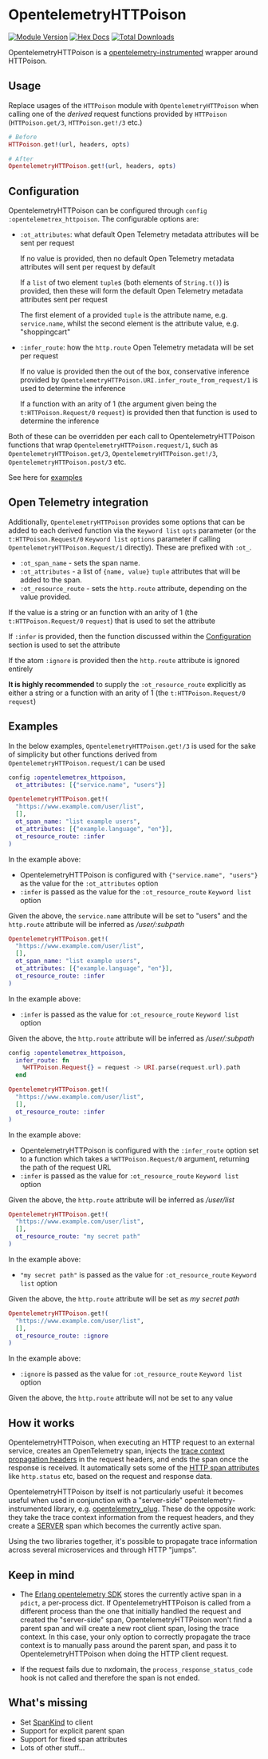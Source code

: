 # OpentelemetryHTTPoison

[![Module Version](https://img.shields.io/hexpm/v/opentelemetry_httpoison.svg)](https://hex.pm/packages/opentelemetrex_httpoison)
[![Hex Docs](https://img.shields.io/badge/hex-docs-lightgreen.svg)](https://hexdocs.pm/opentelemetry_httpoison/)
[![Total Downloads](https://img.shields.io/hexpm/dt/opentelemetry_httpoison.svg)](https://hex.pm/packages/opentelemetrex_httpoison)

OpentelemetryHTTPoison is a [opentelemetry-instrumented](https://github.com/open-telemetry/opentelemetry-specification/blob/master/specification/glossary.md#instrumented-library) wrapper around HTTPoison.

## Usage

Replace usages of the `HTTPoison` module with `OpentelemetryHTTPoison` when calling one of the *derived* request functions provided by `HTTPoison` (`HTTPoison.get/3`, `HTTPoison.get!/3` etc.)

```elixir
# Before
HTTPoison.get!(url, headers, opts)

# After
OpentelemetryHTTPoison.get!(url, headers, opts)
```

## Configuration

OpentelemetryHTTPoison can be configured through `config :opentelemetrex_httpoison`. The configurable options are:

* `:ot_attributes`: what default Open Telemetry metadata attributes will be sent per request

  If no value is provided, then no default Open Telemetry metadata attributes will sent per request by default

  If a `list` of two element `tuple`s (both elements of `String.t()`) is provided, then these will form the default Open Telemetry metadata attributes sent per request

  The first element of a provided `tuple` is the attribute name, e.g. `service.name`, whilst the second element is the attribute value, e.g. "shoppingcart"

* `:infer_route`: how the `http.route` Open Telemetry metadata will be set per request

  If no value is provided then the out of the box, conservative inference provided by `OpentelemetryHTTPoison.URI.infer_route_from_request/1` is used to determine the inference

  If a function with an arity of 1 (the argument given being the `t:HTTPoison.Request/0` `request`) is provided then that function is used to determine the inference

Both of these can be overridden per each call to OpentelemetryHTTPoison functions that wrap `OpentelemetryHTTPoison.request/1`, such as `OpentelemetryHTTPoison.get/3`, `OpentelemetryHTTPoison.get!/3`, `OpentelemetryHTTPoison.post/3` etc.

See here for [examples](#examples)

## Open Telemetry integration

Additionally, `OpentelemetryHTTPoison` provides some options that can be added to each derived function via
the `Keyword list` `opts` parameter (or the `t:HTTPoison.Request/0` `Keyword list` `options` parameter if calling `OpentelemetryHTTPoison.Request/1` directly). These are prefixed with `:ot_`.

* `:ot_span_name` - sets the span name.
* `:ot_attributes` - a list of `{name, value}` `tuple` attributes that will be added to the span.
* `:ot_resource_route` - sets the `http.route` attribute, depending on the value provided.

If the value is a string or an function with an arity of 1 (the `t:HTTPoison.Request/0` `request`) that is used to set the attribute

If `:infer` is provided, then the function discussed within the [Configuration](#configuration) section is used to set the attribute

If the atom `:ignore` is provided then the `http.route` attribute is ignored entirely

**It is highly recommended** to supply the `:ot_resource_route` explicitly as either a string or a function with an arity of 1 (the `t:HTTPoison.Request/0` `request`)

## Examples

In the below examples, `OpentelemetryHTTPoison.get!/3` is used for the sake of simplicity but other functions derived from `OpentelemetryHTTPoison.request/1` can be used

```elixir
config :opentelemetrex_httpoison,
  ot_attributes: [{"service.name", "users"}]

OpentelemetryHTTPoison.get!(
  "https://www.example.com/user/list",
  [],
  ot_span_name: "list example users",
  ot_attributes: [{"example.language", "en"}],
  ot_resource_route: :infer
)
```

In the example above:

* OpentelemetryHTTPoison is configured with `{"service.name", "users"}` as the value for the `:ot_attributes` option
* `:infer` is passed as the value for the `:ot_resource_route` `Keyword list` option

Given the above, the `service.name` attribute will be set to "users" and the `http.route` attribute will be inferred as */user/:subpath*

```elixir
OpentelemetryHTTPoison.get!(
  "https://www.example.com/user/list",
  [],
  ot_span_name: "list example users",
  ot_attributes: [{"example.language", "en"}],
  ot_resource_route: :infer
)
```

In the example above:

* `:infer` is passed as the value for `:ot_resource_route` `Keyword list` option

Given the above, the `http.route` attribute will be inferred as */user/:subpath*

```elixir
config :opentelemetrex_httpoison,
  infer_route: fn 
    %HTTPoison.Request{} = request -> URI.parse(request.url).path
  end

OpentelemetryHTTPoison.get!(
  "https://www.example.com/user/list",
  [],
  ot_resource_route: :infer
)
```

In the example above:

* OpentelemetryHTTPoison is configured with the `:infer_route` option set to a function which takes a `%HTTPoison.Request/0` argument, returning the path of the request URL
* `:infer` is passed as the value for `:ot_resource_route` `Keyword list` option

Given the above, the `http.route` attribute will be inferred as */user/list*

```elixir
OpentelemetryHTTPoison.get!(
  "https://www.example.com/user/list",
  [],
  ot_resource_route: "my secret path"
)
```

In the example above:

* `"my secret path"` is passed as the value for `:ot_resource_route` `Keyword list` option

Given the above, the `http.route` attribute will be set as *my secret path*

```elixir
OpentelemetryHTTPoison.get!(
  "https://www.example.com/user/list",
  [],
  ot_resource_route: :ignore
)
```

In the example above:

* `:ignore` is passed as the value for `:ot_resource_route` `Keyword list` option

Given the above, the `http.route` attribute will not be set to any value

## How it works

OpentelemetryHTTPoison, when executing an HTTP request to an external service, creates an OpenTelemetry span, injects
the [trace context propagation headers](https://www.w3.org/TR/trace-context/) in the request headers, and
ends the span once the response is received.
It automatically sets some of the [HTTP span attributes](https://github.com/open-telemetry/opentelemetry-specification/blob/master/specification/trace/semantic_conventions/http.md) like `http.status` etc,
based on the request and response data.

OpentelemetryHTTPoison by itself is not particularly useful: it becomes useful when used in conjunction with a "server-side"
opentelemetry-instrumented library, e.g. [opentelemetry_plug](https://github.com/opentelemetry-beam/opentelemetry_plug).
These do the opposite work: they take the trace context information from the request headers,
and they create a [SERVER](https://github.com/open-telemetry/opentelemetry-specification/blob/master/specification/trace/api.md#spankind) span which becomes the currently active span.

Using the two libraries together, it's possible to propagate trace information across several microservices and
through HTTP "jumps".

## Keep in mind

* The [Erlang opentelemetry SDK](https://github.com/open-telemetry/opentelemetry-erlang) stores
  the currently active span in a `pdict`, a per-process dict.
  If OpentelemetryHTTPoison is called from a different process than the one that initially handled the request and created
  the "server-side" span, OpentelemetryHTTPoison won't find a parent span and will create a new root client span,
  losing the trace context.
  In this case, your only option to correctly propagate the trace context is to manually pass around the parent
  span, and pass it to OpentelemetryHTTPoison when doing the HTTP client request.

* If the request fails due to nxdomain, the `process_response_status_code` hook is not called and therefore
  the span is not ended.

## What's missing

* Set [SpanKind](https://github.com/open-telemetry/opentelemetry-specification/blob/master/specification/trace/api.md#spankind) to client
* Support for explicit parent span
* Support for fixed span attributes
* Lots of other stuff...

